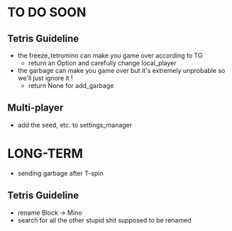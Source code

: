 # TO DO SOON

## Tetris Guideline

- the freeze_tetromino can make you game over according to TG
    - return an Option and carefully change local_player
- the garbage can make you game over but it's extremely unprobable so we'll just ignore it !
    - return None for add_garbage

## Multi-player

- add the seed, etc. to settings_manager


# LONG-TERM
- sending garbage after T-spin

## Tetris Guideline
- rename Block -> Mino
- search for all the other stupid shit supposed to be renamed